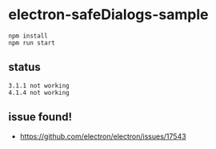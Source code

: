 # electron-safeDialogs-sample

```
npm install
npm run start
```

## status

```
3.1.1 not working
4.1.4 not working
```

## issue found!
* https://github.com/electron/electron/issues/17543



